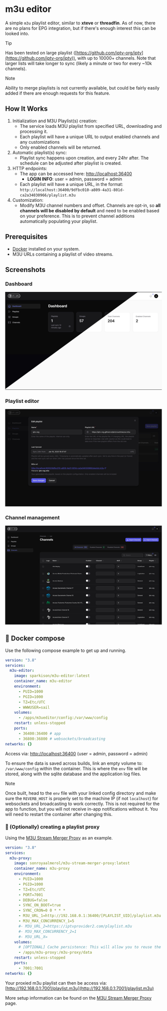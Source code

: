 # m3u editor

A simple `m3u` playlist editor, similar to **xteve** or **threadfin**. 
As of now, there are no plans for EPG integration, but if there's enough interest this can be looked into.

> [!TIP]  
> Has been tested on large playlist ([https://github.com/iptv-org/iptv](https://github.com/iptv-org/iptv)), with up to 10000+ channels. Note that larger lists will take longer to sync (likely a minute or two for every ~10k channels).

> [!NOTE]  
> Ability to merge playlists is not currently available, but could be fairly easily added if there are enough requests for this feature.

## How It Works
1. Initialization and M3U Playlist(s) creation:
    - The service loads M3U playlist from specified URL, downloading and processing it.
    - Each playlist will have a unique URL to output enabled channels and any customizations
    - Only enabled channels will be returned.
2. Automatic playlist(s) sync:
    - Playlist sync happens upon creation, and every 24hr after. The schedule can be adjusted after playlist is created.
3. HTTP endpoints:
    - The app can be accessed here: [http://localhost:36400](http://localhost:36400)
      - **LOGIN INFO**: user = admin, password = admin
    - Each playlist will have a unique URL, in the format: `http://localhost:36400/9dfbc010-a809-4a31-801d-ca2a34030966/playlist.m3u`
4. Customization:
    - Modify M3U channel numbers and offset. Channels are opt-in, so **all channels will be disabled by default** and need to be enabled based on your preference. This is to prevent channel additions automatically populating your playlist.

## Prerequisites
- [Docker](https://www.docker.com/) installed on your system.
- M3U URLs containing a playlist of video streams.

## Screenshots

### Dashboard

![Dashboard](./screenshots/dashboard.jpg)

### Playlist editor

![Dashboard](./screenshots/playlist-manager-popout.jpg)

### Channel management

![Channel Management](./screenshots/channel-management.jpg)

## 🐳 Docker compose

Use the following compose example to get up and running.

```yaml
version: "3.8"
services:
  m3u-editor:
    image: sparkison/m3u-editor:latest
    container_name: m3u-editor
    environment:
      - PUID=1000
      - PGID=1000
      - TZ=Etc/UTC
      - WWWUSER=sail
    volumes:
      - /apps/m3ueditor/config:/var/www/config
    restart: unless-stopped
    ports:
      - 36400:36400 # app
      - 36800:36800 # websockets/broadcasting
networks: {}

```

Access via: [http://localhost:36400](http://localhost:36400) (user = admin, password = admin)

To ensure the data is saved across builds, link an empty volume to: `/var/www/config` within the container. This is where the `env` file will be stored, along with the sqlite database and the application log files.

> [!NOTE]  
> Once built, head to the `env` file with your linked config directory and make sure the `REVERB_HOST` is properly set to the machine IP (if not `localhost`) for websockets and broadcasting to work correctly. This is not required for the app to function, but you will not receive in-app notifications without it. You will need to restart the container after changing this.

### 📡 (Optionally) creating a playlist proxy

Using the [M3U Stream Merger Proxy](https://github.com/sonroyaalmerol/m3u-stream-merger-proxy) as an example.

```yaml
version: "3.8"
services:
  m3u-proxy:
    image: sonroyaalmerol/m3u-stream-merger-proxy:latest
    container_name: m3u-proxy
    environment:
      - PUID=1000
      - PGID=1000
      - TZ=Etc/UTC
      - PORT=7001
      - DEBUG=false
      - SYNC_ON_BOOT=true
      - SYNC_CRON=0 0 * * *
      - M3U_URL_1=http://192.168.0.1:36400/[PLAYLIST_UID]/playlist.m3u
      - M3U_MAX_CONCURRENCY_1=5
      #- M3U_URL_2=https://iptvprovider2.com/playlist.m3u
      #- M3U_MAX_CONCURRENCY_2=1
      #- M3U_URL_X=
    volumes:
      # [OPTIONAL] Cache persistence: This will allow you to reuse the M3U cache across container recreates.
      - /apps/m3u-proxy:/m3u-proxy/data
    restart: unless-stopped
    ports:
      - 7001:7001
networks: {}

```

Your proxied m3u playlist can then be access via: [http://192.168.0.1:7001/playlist.m3u](http://192.168.0.1:7001/playlist.m3u)

More setup information can be found on the [M3U Stream Merger Proxy](https://github.com/sonroyaalmerol/m3u-stream-merger-proxy) page.
